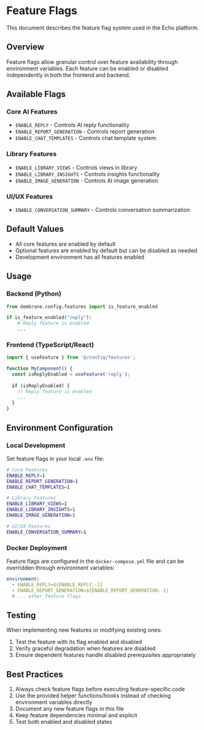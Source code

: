 # Feature Flags

This document describes the feature flag system used in the Echo platform.

## Overview

Feature flags allow granular control over feature availability through environment variables. Each feature can be enabled or disabled independently in both the frontend and backend.

## Available Flags

### Core AI Features
- `ENABLE_REPLY` - Controls AI reply functionality
- `ENABLE_REPORT_GENERATION` - Controls report generation
- `ENABLE_CHAT_TEMPLATES` - Controls chat template system

### Library Features
- `ENABLE_LIBRARY_VIEWS` - Controls views in library
- `ENABLE_LIBRARY_INSIGHTS` - Controls insights functionality
- `ENABLE_IMAGE_GENERATION` - Controls AI image generation

### UI/UX Features
- `ENABLE_CONVERSATION_SUMMARY` - Controls conversation summarization

## Default Values

- All core features are enabled by default
- Optional features are enabled by default but can be disabled as needed
- Development environment has all features enabled

## Usage

### Backend (Python)

```python
from dembrane.config.features import is_feature_enabled

if is_feature_enabled("reply"):
    # Reply feature is enabled
    ...
```

### Frontend (TypeScript/React)

```typescript
import { useFeature } from '@/config/features';

function MyComponent() {
  const isReplyEnabled = useFeature('reply');
  
  if (isReplyEnabled) {
    // Reply feature is enabled
    ...
  }
}
```

## Environment Configuration

### Local Development

Set feature flags in your local `.env` file:

```bash
# Core Features
ENABLE_REPLY=1
ENABLE_REPORT_GENERATION=1
ENABLE_CHAT_TEMPLATES=1

# Library Features
ENABLE_LIBRARY_VIEWS=1
ENABLE_LIBRARY_INSIGHTS=1
ENABLE_IMAGE_GENERATION=1

# UI/UX Features
ENABLE_CONVERSATION_SUMMARY=1
```

### Docker Deployment

Feature flags are configured in the `docker-compose.yml` file and can be overridden through environment variables:

```yaml
environment:
  - ENABLE_REPLY=${ENABLE_REPLY:-1}
  - ENABLE_REPORT_GENERATION=${ENABLE_REPORT_GENERATION:-1}
  # ... other feature flags
```

## Testing

When implementing new features or modifying existing ones:

1. Test the feature with its flag enabled and disabled
2. Verify graceful degradation when features are disabled
3. Ensure dependent features handle disabled prerequisites appropriately

## Best Practices

1. Always check feature flags before executing feature-specific code
2. Use the provided helper functions/hooks instead of checking environment variables directly
3. Document any new feature flags in this file
4. Keep feature dependencies minimal and explicit
5. Test both enabled and disabled states 